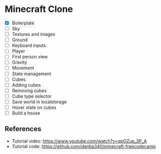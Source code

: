 # Minecraft Clone

- [x] Boilerplate
- [ ] Sky
- [ ] Textures and images
- [ ] Ground
- [ ] Keyboard inputs
- [ ] Player
- [ ] First person view
- [ ] Gravity
- [ ] Movement
- [ ] State management
- [ ] Cubes
- [ ] Adding cubes
- [ ] Removing cubes
- [ ] Cube type selector
- [ ] Save world in localstorage
- [ ] Hover state on cubes
- [ ] Build a house

## References

- Tutorial video: <https://www.youtube.com/watch?v=qpOZup_3P_A>
- Tutorial code: <https://github.com/danba340/minecraft-freecodecamp>
